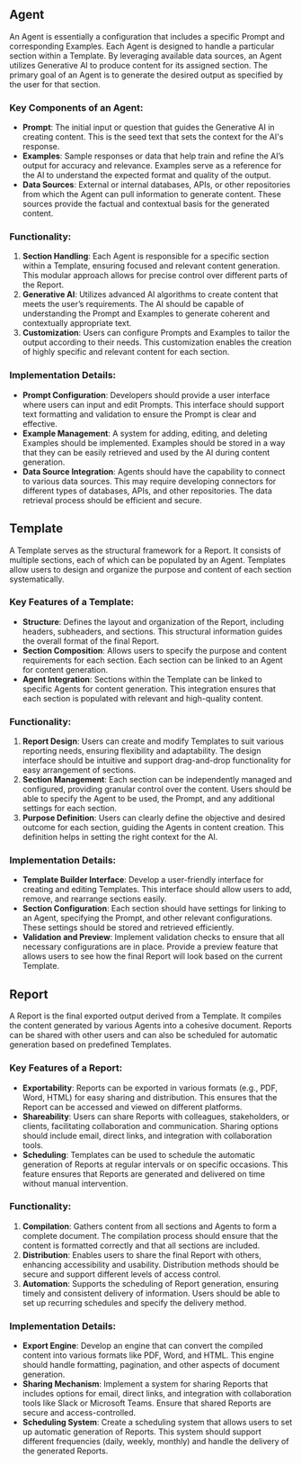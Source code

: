 ## Agent

An Agent is essentially a configuration that includes a specific Prompt and corresponding Examples. Each Agent is designed to handle a particular section within a Template. By leveraging available data sources, an Agent utilizes Generative AI to produce content for its assigned section. The primary goal of an Agent is to generate the desired output as specified by the user for that section.

### Key Components of an Agent:

-   **Prompt**: The initial input or question that guides the Generative AI in creating content. This is the seed text that sets the context for the AI's response.
-   **Examples**: Sample responses or data that help train and refine the AI’s output for accuracy and relevance. Examples serve as a reference for the AI to understand the expected format and quality of the output.
-   **Data Sources**: External or internal databases, APIs, or other repositories from which the Agent can pull information to generate content. These sources provide the factual and contextual basis for the generated content.

### Functionality:

1. **Section Handling**: Each Agent is responsible for a specific section within a Template, ensuring focused and relevant content generation. This modular approach allows for precise control over different parts of the Report.
2. **Generative AI**: Utilizes advanced AI algorithms to create content that meets the user’s requirements. The AI should be capable of understanding the Prompt and Examples to generate coherent and contextually appropriate text.
3. **Customization**: Users can configure Prompts and Examples to tailor the output according to their needs. This customization enables the creation of highly specific and relevant content for each section.

### Implementation Details:

-   **Prompt Configuration**: Developers should provide a user interface where users can input and edit Prompts. This interface should support text formatting and validation to ensure the Prompt is clear and effective.
-   **Example Management**: A system for adding, editing, and deleting Examples should be implemented. Examples should be stored in a way that they can be easily retrieved and used by the AI during content generation.
-   **Data Source Integration**: Agents should have the capability to connect to various data sources. This may require developing connectors for different types of databases, APIs, and other repositories. The data retrieval process should be efficient and secure.

## Template

A Template serves as the structural framework for a Report. It consists of multiple sections, each of which can be populated by an Agent. Templates allow users to design and organize the purpose and content of each section systematically.

### Key Features of a Template:

-   **Structure**: Defines the layout and organization of the Report, including headers, subheaders, and sections. This structural information guides the overall format of the final Report.
-   **Section Composition**: Allows users to specify the purpose and content requirements for each section. Each section can be linked to an Agent for content generation.
-   **Agent Integration**: Sections within the Template can be linked to specific Agents for content generation. This integration ensures that each section is populated with relevant and high-quality content.

### Functionality:

1. **Report Design**: Users can create and modify Templates to suit various reporting needs, ensuring flexibility and adaptability. The design interface should be intuitive and support drag-and-drop functionality for easy arrangement of sections.
2. **Section Management**: Each section can be independently managed and configured, providing granular control over the content. Users should be able to specify the Agent to be used, the Prompt, and any additional settings for each section.
3. **Purpose Definition**: Users can clearly define the objective and desired outcome for each section, guiding the Agents in content creation. This definition helps in setting the right context for the AI.

### Implementation Details:

-   **Template Builder Interface**: Develop a user-friendly interface for creating and editing Templates. This interface should allow users to add, remove, and rearrange sections easily.
-   **Section Configuration**: Each section should have settings for linking to an Agent, specifying the Prompt, and other relevant configurations. These settings should be stored and retrieved efficiently.
-   **Validation and Preview**: Implement validation checks to ensure that all necessary configurations are in place. Provide a preview feature that allows users to see how the final Report will look based on the current Template.

## Report

A Report is the final exported output derived from a Template. It compiles the content generated by various Agents into a cohesive document. Reports can be shared with other users and can also be scheduled for automatic generation based on predefined Templates.

### Key Features of a Report:

-   **Exportability**: Reports can be exported in various formats (e.g., PDF, Word, HTML) for easy sharing and distribution. This ensures that the Report can be accessed and viewed on different platforms.
-   **Shareability**: Users can share Reports with colleagues, stakeholders, or clients, facilitating collaboration and communication. Sharing options should include email, direct links, and integration with collaboration tools.
-   **Scheduling**: Templates can be used to schedule the automatic generation of Reports at regular intervals or on specific occasions. This feature ensures that Reports are generated and delivered on time without manual intervention.

### Functionality:

1. **Compilation**: Gathers content from all sections and Agents to form a complete document. The compilation process should ensure that the content is formatted correctly and that all sections are included.
2. **Distribution**: Enables users to share the final Report with others, enhancing accessibility and usability. Distribution methods should be secure and support different levels of access control.
3. **Automation**: Supports the scheduling of Report generation, ensuring timely and consistent delivery of information. Users should be able to set up recurring schedules and specify the delivery method.

### Implementation Details:

-   **Export Engine**: Develop an engine that can convert the compiled content into various formats like PDF, Word, and HTML. This engine should handle formatting, pagination, and other aspects of document generation.
-   **Sharing Mechanism**: Implement a system for sharing Reports that includes options for email, direct links, and integration with collaboration tools like Slack or Microsoft Teams. Ensure that shared Reports are secure and access-controlled.
-   **Scheduling System**: Create a scheduling system that allows users to set up automatic generation of Reports. This system should support different frequencies (daily, weekly, monthly) and handle the delivery of the generated Reports.
